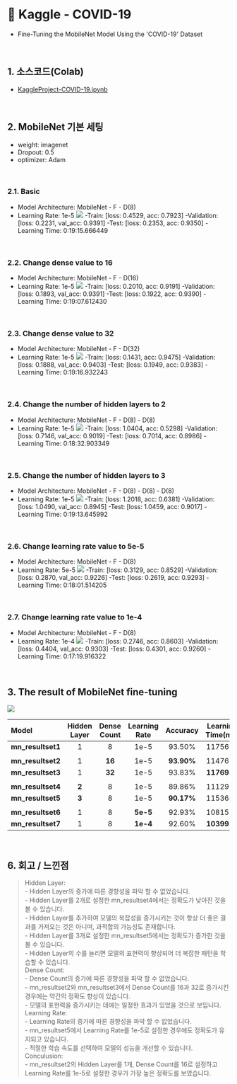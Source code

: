 # :pushpin: Kaggle - COVID-19
- Fine-Tuning the MobileNet Model Using the 'COVID-19' Dataset

</br>

## 1. 소스코드(Colab)
- [KaggleProject-COVID-19.ipynb](https://colab.research.google.com/drive/18BXx_fb77k9KbYsv_bVidVf9FhbqK2KA#scrollTo=f2XiUpwDXhNq)

</br>

## 2. MobileNet 기본 세팅
- weight: imagenet
- Dropout: 0.5
- optimizer: Adam

</br>

### 2.1. Basic
- Model Architecture: MobileNet - F - D(8)
- Learning Rate: 1e-5
![](./Graph/1.png)
-Train: [loss: 0.4529, acc: 0.7923]
-Validation: [loss: 0.2231, val_acc: 0.9391]
-Test: [loss: 0.2353, acc: 0.9350]
-Learning Time: 0:19:15.666449

</br>

### 2.2. Change dense value to 16
- Model Architecture: MobileNet - F - D(16)
- Learning Rate: 1e-5
![](./Graph/2.png)
-Train: [loss: 0.2010, acc: 0.9191]
-Validation: [loss: 0.1893, val_acc: 0.9391]
-Test: [loss: 0.1922, acc: 0.9390]
-Learning Time: 0:19:07.612430

</br>

### 2.3. Change dense value to 32
- Model Architecture: MobileNet - F - D(32)
- Learning Rate: 1e-5
![](./Graph/3.png)
-Train: [loss: 0.1431, acc: 0.9475]
-Validation: [loss: 0.1888, val_acc: 0.9403]
-Test: [loss: 0.1949, acc: 0.9383]
-Learning Time: 0:19:16.932243

</br>

### 2.4. Change the number of hidden layers to 2
- Model Architecture: MobileNet - F - D(8) - D(8)
- Learning Rate: 1e-5
![](./Graph/4.png)
-Train: [loss: 1.0404, acc: 0.5298]
-Validation: [loss: 0.7146, val_acc: 0.9019]
-Test: [loss: 0.7014, acc: 0.8986]
-Learning Time: 0:18:32.903349

</br>

### 2.5. Change the number of hidden layers to 3
- Model Architecture: MobileNet - F - D(8) - D(8) - D(8)
- Learning Rate: 1e-5
![](./Graph/5.png)
-Train: [loss: 1.2018, acc: 0.6381]
-Validation: [loss: 1.0490, val_acc: 0.8945]
-Test: [loss: 1.0459, acc: 0.9017]
-Learning Time: 0:19:13.645992

</br>

### 2.6. Change learning rate value to 5e-5
- Model Architecture: MobileNet - F - D(8)
- Learning Rate: 5e-5
![](./Graph/6.png)
-Train: [loss: 0.3129, acc: 0.8529]
-Validation: [loss: 0.2870, val_acc: 0.9226]
-Test: [loss: 0.2619, acc: 0.9293]
-Learning Time: 0:18:01.514205

</br>

### 2.7. Change learning rate value to 1e-4
- Model Architecture: MobileNet - F - D(8)
- Learning Rate: 1e-4
![](./Graph/7.png)
-Train: [loss: 0.2746, acc: 0.8603]
-Validation: [loss: 0.4404, val_acc: 0.9303]
-Test: [loss: 0.4301, acc: 0.9260]
-Learning Time: 0:17:19.916322

</br>

## 3. The result of MobileNet fine-tuning

![](./Graph/result.png)

| Model | Hidden Layer | Dense Count | Learning Rate | Accuracy | Learning Time(ms) | 
| :-- | :-: | :-: | :-: | :-: | :-: |
| **mn_resultset1** | 1 | 8 | 1e-5 | 93.50% | 1175666 |
|  |  |  |  |  |  |
| **mn_resultset2** | 1 | **16** | 1e-5 | **93.90%** | 1147612 |
| **mn_resultset3** | 1 | **32** | 1e-5 | 93.83% | **1176932** |
|  |  |  |  |  |  |
| **mn_resultset4** | **2** | 8 | 1e-5 | 89.86% | 1112903 |
| **mn_resultset5** | **3** | 8 | 1e-5 | **90.17%** | 1153645 |
|  |  |  |  |  |  |
| **mn_resultset6** | 1 | 8 | **5e-5** | 92.93% | 1081514 |
| **mn_resultset7** | 1 | 8 | **1e-4** | 92.60% | **1039916** |

</br>

## 6. 회고 / 느낀점
>Hidden Layer:<br>
	- Hidden Layer의 증가에 따른 경향성을 파악 할 수 없었습니다.<br>
	- Hidden Layer를 2개로 설정한 mn_resultset4에서는 정확도가 낮아진 것을 볼 수 있습니다.<br>
	- Hidden Layer를 추가하여 모델의 복잡성을 증가시키는 것이 항상 더 좋은 결과를 가져오는 것은 아니며, 과적합의 가능성도 존재합니다.<br>
	- Hidden Layer를 3개로 설정한 mn_resultset5에서는 정확도가 증가한 것을 볼 수 있습니다. <br>
	- Hidden Layer의 수를 늘리면 모델의 표현력이 향상되어 더 복잡한 패턴을 학습할 수 있습니다.<br>
>Dense Count:<br>
	- Dense Count의 증가에 따른 경향성을 파악 할 수 없었습니다.<br>
	- mn_resultset2와 mn_resultset3에서 Dense Count를 16과 32로 증가시킨 경우에는 약간의 정확도 향상이 있습니다.<br>
	- 모델의 표현력을 증가시키는 데에는 일정한 효과가 있었을 것으로 보입니다.<br>
>Learning Rate:<br>
	- Learning Rate의 증가에 따른 경향성을 파악 할 수 없었습니다.<br>
	- mn_resultset5에서 Learning Rate를 1e-5로 설정한 경우에도 정확도가 유지되고 있습니다. <br>
	- 적절한 학습 속도를 선택하여 모델의 성능을 개선할 수 있습니다.<br>
>Conculusion:<br>
	- mn_resultset2의 Hidden Layer를 1개, Dense Count를 16로 설정하고 Learning Rate를 1e-5로 설정한 경우가 가장 높은 정확도를 보였습니다.<br>

</br>
